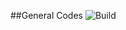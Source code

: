 ##General Codes
![Build](https://github.com/github/docs/actions/workflows/main.yml/badge.svg?branch=master)



